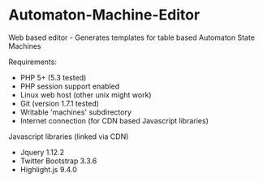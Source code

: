 # Automaton-Machine-Editor
Web based editor - Generates templates for table based Automaton State Machines

Requirements:
- PHP 5+ (5.3 tested)
- PHP session support enabled
- Linux web host (other unix might work)
- Git (version 1.7.1 tested) 
- Writable 'machines' subdirectory
- Internet connection (for CDN based Javascript libraries)

Javascript libraries (linked via CDN)
- Jquery 1.12.2
- Twitter Bootstrap 3.3.6
- Highlight.js 9.4.0

